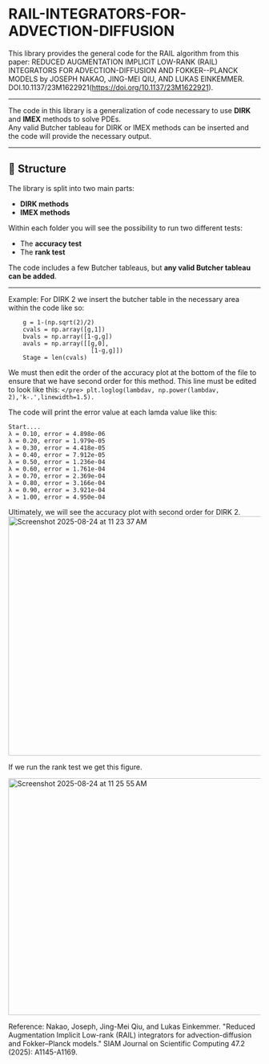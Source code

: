# RAIL-INTEGRATORS-FOR-ADVECTION-DIFFUSION

This library provides the general code for the RAIL algorithm from this paper: REDUCED AUGMENTATION IMPLICIT LOW-RANK (RAIL) INTEGRATORS FOR ADVECTION-DIFFUSION AND FOKKER--PLANCK MODELS by JOSEPH NAKAO, JING-MEI QIU, AND LUKAS EINKEMMER. DOI.10.1137/23M1622921(https://doi.org/10.1137/23M1622921). 

---

The code in this library is a generalization of code necessary to use **DIRK** and **IMEX** methods to solve PDEs.  
Any valid Butcher tableau for DIRK or IMEX methods can be inserted and the code will provide the necessary output.  

---

## 📂 Structure

The library is split into two main parts:  

- **DIRK methods**  
- **IMEX methods**  

Within each folder you will see the possibility to run two different tests:  

- The **accuracy test**  
- The **rank test**  

The code includes a few Butcher tableaus, but **any valid Butcher tableau can be added**.  

---


Example: 
For DIRK 2 we insert the butcher table in the necessary area within the code like so: 
``` </pre>
    g = 1-(np.sqrt(2)/2) 
    cvals = np.array([g,1])
    bvals = np.array([1-g,g])
    avals = np.array([[g,0],
                       [1-g,g]])   
    Stage = len(cvals)
```

We must then edit the order of the accuracy plot at the bottom of the file to ensure that we have second order for this method.
This line must be edited to look like this: 
``` </pre> plt.loglog(lambdav, np.power(lambdav, 2),'k-.',linewidth=1.5). ```

The code will print the error value at each lamda value like this: 
``` </pre>
Start....
λ = 0.10, error = 4.898e-06
λ = 0.20, error = 1.979e-05
λ = 0.30, error = 4.418e-05
λ = 0.40, error = 7.912e-05
λ = 0.50, error = 1.236e-04
λ = 0.60, error = 1.761e-04
λ = 0.70, error = 2.369e-04
λ = 0.80, error = 3.166e-04
λ = 0.90, error = 3.921e-04
λ = 1.00, error = 4.950e-04
```


Ultimately, we will see the accuracy plot with second order for DIRK 2. 
<img width="631" height="477" alt="Screenshot 2025-08-24 at 11 23 37 AM" src="https://github.com/user-attachments/assets/c56e02f6-7285-4403-916f-48d4d80c01e9" />

If we run the rank test we get this figure. 


<img width="626" height="472" alt="Screenshot 2025-08-24 at 11 25 55 AM" src="https://github.com/user-attachments/assets/20391cac-760d-4832-bd53-a88cc0894440" />




Reference: 
Nakao, Joseph, Jing-Mei Qiu, and Lukas Einkemmer. "Reduced Augmentation Implicit Low-rank (RAIL) integrators for advection-diffusion and Fokker–Planck models." SIAM Journal on Scientific Computing 47.2 (2025): A1145-A1169.


